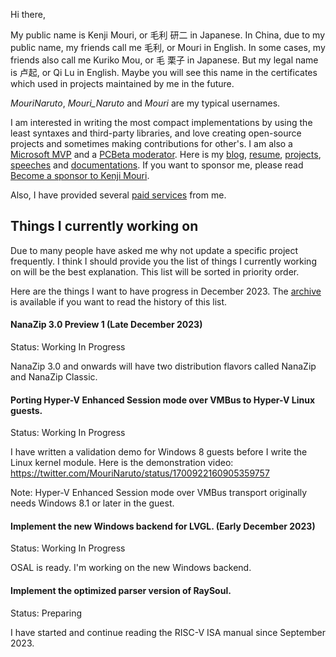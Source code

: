 ﻿Hi there,

My public name is Kenji Mouri, or 毛利 研二 in Japanese. In China, due to my
public name, my friends call me 毛利, or Mouri in English. In some cases, my
friends also call me Kuriko Mou, or 毛 栗子 in Japanese. But my legal name is
卢起, or Qi Lu in English. Maybe you will see this name in the certificates
which used in projects maintained by me in the future.

*MouriNaruto*, *Mouri_Naruto* and *Mouri* are my typical usernames.

I am interested in writing the most compact implementations by using the least
syntaxes and third-party libraries, and love creating open-source projects and
sometimes making contributions for other's. I am also a [Microsoft MVP] and a
[PCBeta moderator]. Here is my [blog], [resume], [projects], [speeches] and 
[documentations]. If you want to sponsor me, please read
[Become a sponsor to Kenji Mouri](Sponsor).

[Microsoft MVP]: https://mvp.microsoft.com/en-us/PublicProfile/5004706?fullName=Kenji%20Mouri
[PCBeta moderator]: https://i.pcbeta.com/home.php?mod=space&uid=3887572&do=profile
[blog]: https://mouri.moe/
[resume]: https://mouri.moe/assets/resume/resume_english.pdf
[projects]: Projects.md
[speeches]: https://github.com/MouriNaruto/Presentations
[documentations]: https://github.com/MouriNaruto/MouriDocs

Also, I have provided several [paid services](PaidServices.md) from me.

## Things I currently working on

Due to many people have asked me why not update a specific project frequently.
I think I should provide you the list of things I currently working on will be
the best explanation. This list will be sorted in priority order.

Here are the things I want to have progress in December 2023. The [archive] is
available if you want to read the history of this list.

[archive]: https://github.com/MouriNaruto/MouriDocs/blob/main/docs/10/ReadMe.md

#### NanaZip 3.0 Preview 1 (Late December 2023)

Status: Working In Progress

NanaZip 3.0 and onwards will have two distribution flavors called NanaZip and
NanaZip Classic.

#### Porting Hyper-V Enhanced Session mode over VMBus to Hyper-V Linux guests.

Status: Working In Progress

I have written a validation demo for Windows 8 guests before I write the Linux
kernel module. Here is the demonstration video:
https://twitter.com/MouriNaruto/status/1700922160905359757

Note: Hyper-V Enhanced Session mode over VMBus transport originally needs
Windows 8.1 or later in the guest.

#### Implement the new Windows backend for LVGL. (Early December 2023)

Status: Working In Progress

OSAL is ready. I'm working on the new Windows backend.

#### Implement the optimized parser version of RaySoul.

Status: Preparing

I have started and continue reading the RISC-V ISA manual since September 2023.
